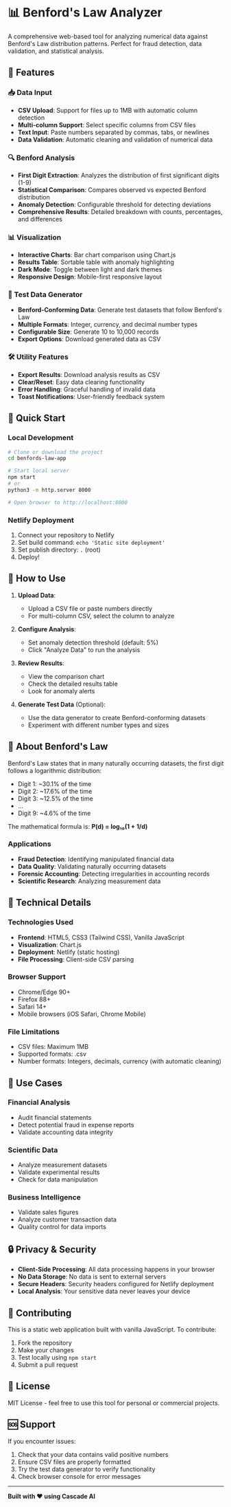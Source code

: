 # 📊 Benford's Law Analyzer

A comprehensive web-based tool for analyzing numerical data against Benford's Law distribution patterns. Perfect for fraud detection, data validation, and statistical analysis.

## 🌟 Features

### 📥 Data Input
- **CSV Upload**: Support for files up to 1MB with automatic column detection
- **Multi-column Support**: Select specific columns from CSV files
- **Text Input**: Paste numbers separated by commas, tabs, or newlines
- **Data Validation**: Automatic cleaning and validation of numerical data

### 🔍 Benford Analysis
- **First Digit Extraction**: Analyzes the distribution of first significant digits (1-9)
- **Statistical Comparison**: Compares observed vs expected Benford distribution
- **Anomaly Detection**: Configurable threshold for detecting deviations
- **Comprehensive Results**: Detailed breakdown with counts, percentages, and differences

### 📊 Visualization
- **Interactive Charts**: Bar chart comparison using Chart.js
- **Results Table**: Sortable table with anomaly highlighting
- **Dark Mode**: Toggle between light and dark themes
- **Responsive Design**: Mobile-first responsive layout

### 🎲 Test Data Generator
- **Benford-Conforming Data**: Generate test datasets that follow Benford's Law
- **Multiple Formats**: Integer, currency, and decimal number types
- **Configurable Size**: Generate 10 to 10,000 records
- **Export Options**: Download generated data as CSV

### 🛠 Utility Features
- **Export Results**: Download analysis results as CSV
- **Clear/Reset**: Easy data clearing functionality
- **Error Handling**: Graceful handling of invalid data
- **Toast Notifications**: User-friendly feedback system

## 🚀 Quick Start

### Local Development
```bash
# Clone or download the project
cd benfords-law-app

# Start local server
npm start
# or
python3 -m http.server 8000

# Open browser to http://localhost:8000
```

### Netlify Deployment
1. Connect your repository to Netlify
2. Set build command: `echo 'Static site deployment'`
3. Set publish directory: `.` (root)
4. Deploy!

## 📖 How to Use

1. **Upload Data**: 
   - Upload a CSV file or paste numbers directly
   - For multi-column CSV, select the column to analyze

2. **Configure Analysis**:
   - Set anomaly detection threshold (default: 5%)
   - Click "Analyze Data" to run the analysis

3. **Review Results**:
   - View the comparison chart
   - Check the detailed results table
   - Look for anomaly alerts

4. **Generate Test Data** (Optional):
   - Use the data generator to create Benford-conforming datasets
   - Experiment with different number types and sizes

## 🧮 About Benford's Law

Benford's Law states that in many naturally occurring datasets, the first digit follows a logarithmic distribution:

- Digit 1: ~30.1% of the time
- Digit 2: ~17.6% of the time
- Digit 3: ~12.5% of the time
- ...
- Digit 9: ~4.6% of the time

The mathematical formula is: **P(d) = log₁₀(1 + 1/d)**

### Applications
- **Fraud Detection**: Identifying manipulated financial data
- **Data Quality**: Validating naturally occurring datasets
- **Forensic Accounting**: Detecting irregularities in accounting records
- **Scientific Research**: Analyzing measurement data

## 🔧 Technical Details

### Technologies Used
- **Frontend**: HTML5, CSS3 (Tailwind CSS), Vanilla JavaScript
- **Visualization**: Chart.js
- **Deployment**: Netlify (static hosting)
- **File Processing**: Client-side CSV parsing

### Browser Support
- Chrome/Edge 90+
- Firefox 88+
- Safari 14+
- Mobile browsers (iOS Safari, Chrome Mobile)

### File Limitations
- CSV files: Maximum 1MB
- Supported formats: .csv
- Number formats: Integers, decimals, currency (with automatic cleaning)

## 🎯 Use Cases

### Financial Analysis
- Audit financial statements
- Detect potential fraud in expense reports
- Validate accounting data integrity

### Scientific Data
- Analyze measurement datasets
- Validate experimental results
- Check for data manipulation

### Business Intelligence
- Validate sales figures
- Analyze customer transaction data
- Quality control for data imports

## 🔒 Privacy & Security

- **Client-Side Processing**: All data processing happens in your browser
- **No Data Storage**: No data is sent to external servers
- **Secure Headers**: Security headers configured for Netlify deployment
- **Local Analysis**: Your sensitive data never leaves your device

## 🤝 Contributing

This is a static web application built with vanilla JavaScript. To contribute:

1. Fork the repository
2. Make your changes
3. Test locally using `npm start`
4. Submit a pull request

## 📄 License

MIT License - feel free to use this tool for personal or commercial projects.

## 🆘 Support

If you encounter issues:
1. Check that your data contains valid positive numbers
2. Ensure CSV files are properly formatted
3. Try the test data generator to verify functionality
4. Check browser console for error messages

---

**Built with ❤️ using Cascade AI**
